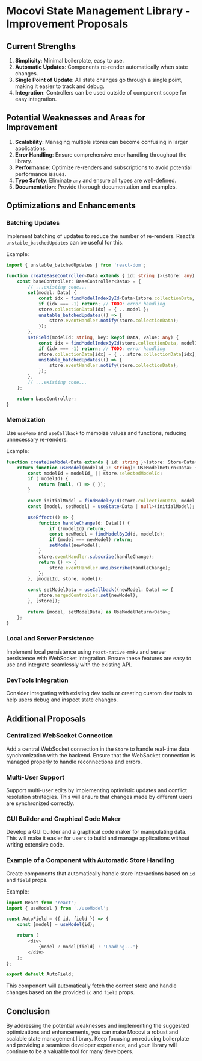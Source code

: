 # Mocovi State Management Library - Improvement Proposals

## Current Strengths
1. **Simplicity**: Minimal boilerplate, easy to use.
2. **Automatic Updates**: Components re-render automatically when state changes.
3. **Single Point of Update**: All state changes go through a single point, making it easier to track and debug.
4. **Integration**: Controllers can be used outside of component scope for easy integration.

## Potential Weaknesses and Areas for Improvement
1. **Scalability**: Managing multiple stores can become confusing in larger applications.
2. **Error Handling**: Ensure comprehensive error handling throughout the library.
3. **Performance**: Optimize re-renders and subscriptions to avoid potential performance issues.
4. **Type Safety**: Eliminate `any` and ensure all types are well-defined.
5. **Documentation**: Provide thorough documentation and examples.

## Optimizations and Enhancements

### Batching Updates
Implement batching of updates to reduce the number of re-renders. React's `unstable_batchedUpdates` can be useful for this.

Example:
```typescript
import { unstable_batchedUpdates } from 'react-dom';

function createBaseController<Data extends { id: string }>(store: any) {
    const baseController: BaseController<Data> = {
        // ...existing code...
        set(model: Data) {
            const idx = findModelIndexById<Data>(store.collectionData, model.id);
            if (idx === -1) return; // TODO: error handling
            store.collectionData[idx] = { ...model };
            unstable_batchedUpdates(() => {
                store.eventHandler.notify(store.collectionData);
            });
        },
        setField(modelId: string, key: keyof Data, value: any) {
            const idx = findModelIndexById(store.collectionData, modelId);
            if (idx === -1) return; // TODO: error handling
            store.collectionData[idx] = { ...store.collectionData[idx], [key]: value };
            unstable_batchedUpdates(() => {
                store.eventHandler.notify(store.collectionData);
            });
        },
        // ...existing code...
    };

    return baseController;
}
```

### Memoization
Use `useMemo` and `useCallback` to memoize values and functions, reducing unnecessary re-renders.

Example:
```typescript
function createUseModel<Data extends { id: string }>(store: Store<Data>): UseModel<Data> {
    return function useModel(modelId_?: string): UseModelReturn<Data> {
        const modelId = modelId_ || store.selectedModelId;
        if (!modelId) {
            return [null, () => { }];
        }

        const initialModel = findModelById(store.collectionData, modelId) || null;
        const [model, setModel] = useState<Data | null>(initialModel);

        useEffect(() => {
            function handleChange(d: Data[]) {
                if (!modelId) return;
                const newModel = findModelById(d, modelId);
                if (model === newModel) return;
                setModel(newModel);
            }
            store.eventHandler.subscribe(handleChange);
            return () => {
                store.eventHandler.unsubscribe(handleChange);
            };
        }, [modelId, store, model]);

        const setModelData = useCallback((newModel: Data) => {
            store.mergedController.set(newModel);
        }, [store]);

        return [model, setModelData] as UseModelReturn<Data>;
    };
}
```

### Local and Server Persistence
Implement local persistence using `react-native-mmkv` and server persistence with WebSocket integration. Ensure these features are easy to use and integrate seamlessly with the existing API.

### DevTools Integration
Consider integrating with existing dev tools or creating custom dev tools to help users debug and inspect state changes.

## Additional Proposals

### Centralized WebSocket Connection
Add a central WebSocket connection in the `Store` to handle real-time data synchronization with the backend. Ensure that the WebSocket connection is managed properly to handle reconnections and errors.

### Multi-User Support
Support multi-user edits by implementing optimistic updates and conflict resolution strategies. This will ensure that changes made by different users are synchronized correctly.

### GUI Builder and Graphical Code Maker
Develop a GUI builder and a graphical code maker for manipulating data. This will make it easier for users to build and manage applications without writing extensive code.

### Example of a Component with Automatic Store Handling
Create components that automatically handle store interactions based on `id` and `field` props.

Example:
```typescript
import React from 'react';
import { useModel } from './useModel';

const AutoField = ({ id, field }) => {
    const [model] = useModel(id);

    return (
        <div>
            {model ? model[field] : 'Loading...'}
        </div>
    );
};

export default AutoField;
```

This component will automatically fetch the correct store and handle changes based on the provided `id` and `field` props.

## Conclusion
By addressing the potential weaknesses and implementing the suggested optimizations and enhancements, you can make Mocovi a robust and scalable state management library. Keep focusing on reducing boilerplate and providing a seamless developer experience, and your library will continue to be a valuable tool for many developers.
